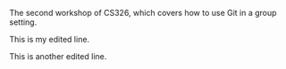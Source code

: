 

The second workshop of CS326, which covers how to use Git in a group setting.

This is my edited line.

This is another edited line.